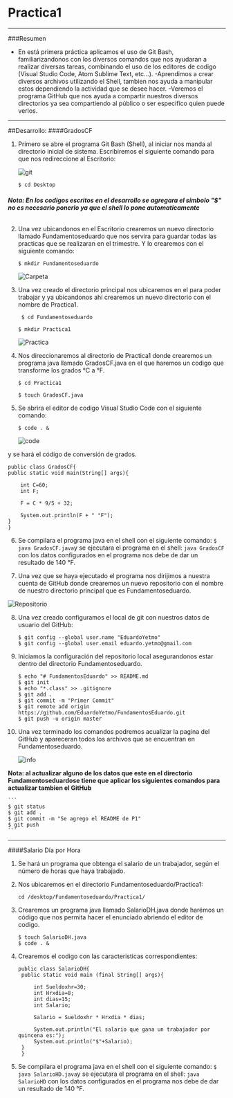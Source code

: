 # Practica1
---
###Resumen
- En está primera práctica aplicamos el uso de Git Bash, familiarizandonos con los diversos comandos que nos ayudaran a realizar diversas tareas, combinando el uso de los editores de codigo (Visual Studio Code, Atom Sublime Text, etc...).
-Aprendimos a crear diversos archivos utilizando el Shell, tambien nos ayuda a manipular estos dependiendo la actividad que se desee hacer.
-Veremos el programa GitHub que nos ayuda a compartir nuestros diversos directorios ya sea compartiendo al público o ser especifico quien puede verlos.
---
##Desarrollo:
####GradosCF

1. Primero se abre el programa Git Bash (Shell), al iniciar nos manda al directorio inicial de sistema. Escribiremos el siguiente comando para que nos redireccione al Escritorio:

    ![git](https://i.imgur.com/D8XdjQK.png)

    ```$ cd Desktop```

###### **Nota: En los codigos escritos en el desarrollo se agregara el simbolo "$" no es necesario ponerlo ya que el shell lo pone automaticamente**

2. Una vez ubicandonos en el Escritorio crearemos un nuevo directorio llamado Fundamentoseduardo que nos servira para guardar todas las practicas que se realizaran en el trimestre. Y lo crearemos con el siguiente comando:

    ```$ mkdir Fundamentoseduardo```

    ![Carpeta](https://i.imgur.com/XnPgK6C.png)

3. Una vez creado el directorio principal nos ubicaremos en el para poder trabajar y ya ubicandonos ahí crearemos un nuevo directorio con el nombre de Practica1.

    ``` $ cd Fundamentoseduardo```

    ```$ mkdir Practica1```

    ![Practica](https://i.imgur.com/8RaV3wh.png)

4. Nos direccionaremos al directorio de Practica1 donde crearemos un programa java llamado GradosCF.java en el que haremos un codigo que transforme los grados °C a °F.

    ```$ cd Practica1```

    ```$ touch GradosCF.java```

5. Se abrira el editor de codigo Visual Studio Code con el siguiente comando:

    ```$ code . &```

    ![code](https://i.imgur.com/r3VxeY6.png) 

y se hará el código de conversión de grados.

```
public class GradosCF{
public static void main(String[] args){

    int C=60;
    int F;

    F = C * 9/5 + 32;

    System.out.println(F + " °F");
}
}
```

6. Se compilara el programa java en el shell con el siguiente comando: ```$ java GradosCF.java```y se ejecutara el programa en el shell: ```java GradosCF``` con los datos configurados en el programa nos debe de dar un resultado de 140 °F.

7. Una vez que se haya ejecutado el programa nos dirijimos a nuestra cuenta de GitHub donde crearemos un nuevo repositorio con el nombre de nuestro directorio principal que es Fundamentoseduardo.

![Repositorio](https://i.imgur.com/S4BqCkc.png "Damos clic en Create repository")

8. Una vez creado configuramos el local de git con nuestros datos de usuario del GitHub:

    ```
    $ git config --global user.name "EduardoYetmo"
    $ git config --global user.email eduardo.yetmo@gmail.com
    ```

9. Iniciamos la configuración del repositorio local asegurandonos estar dentro del directorio Fundamentoseduardo.

    ```
    $ echo "# FundamentosEduardo" >> README.md       
    $ git init
    $ echo "*.class" >> .gitignore
    $ git add .
    $ git commit -m "Primer Commit"
    $ git remote add origin https://github.com/EduardoYetmo/FundamentosEduardo.git
    $ git push -u origin master
    ```

10. Una vez terminado los comandos podremos acualizar la pagina del GitHub y apareceran todos los archivos que se encuentran en Fundamentoseduardo.

    ![info](https://i.imgur.com/VvVZ9SV.png)

**Nota: al actualizar alguno de los datos que este en el directorio Fundamentoseduardose tiene que aplicar los siguientes comandos para actualizar tambien el GitHub**

    ``` 
    $ git status
    $ git add .
    $ git commit -m "Se agrego el README de P1"
    $ git push
    ```
---
####Salario Día por Hora

1. Se hará un programa que obtenga el salario de un trabajador, según el número de horas que haya trabajado.

2. Nos ubicaremos en el directorio Fundamentoseduardo/Practica1:

    ```cd /desktop/Fundamentoseduardo/Practica1/```

3. Crearemos un programa java llamado SalarioDH.java donde harémos un código que nos permita hacer el enunciado abriendo el editor de codigo.

    ```
    $ touch SalarioDH.java
    $ code . &
    ```

4. Crearemos el codigo con las caracteristicas correspondientes:

   ```
   public class SalarioDH{
    public static void main (final String[] args){

        int Sueldoxhr=30;
        int Hrxdia=8;
        int dias=15;
        int Salario;

        Salario = Sueldoxhr * Hrxdia * dias;

        System.out.println("El salario que gana un trabajador por quincena es:");
        System.out.println("$"+Salario);
    }
    }
    ```

5. Se compilara el programa java en el shell con el siguiente comando: ```$ java SalarioHD.java```y se ejecutara el programa en el shell: ```java SalarioHD``` con los datos configurados en el programa nos debe de dar un resultado de 140 °F.

       